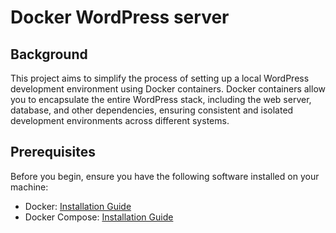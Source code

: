 # Docker WordPress server

## Background

This project aims to simplify the process of setting up a local WordPress development environment using Docker containers. Docker containers allow you to encapsulate the entire WordPress stack, including the web server, database, and other dependencies, ensuring consistent and isolated development environments across different systems.

## Prerequisites

Before you begin, ensure you have the following software installed on your machine:

- Docker: [Installation Guide](https://docs.docker.com/get-docker/)
- Docker Compose: [Installation Guide](https://docs.docker.com/compose/install/)
